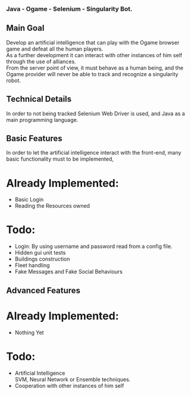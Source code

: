 ### Java - Ogame - Selenium - Singularity Bot. ###

## Main Goal ##
Develop an artificial intelligence that can play with the Ogame browser game and defeat all the human players.<br>
As a further development it can interact with other instances of him self through the use of alliances.<br>
From the server point of view, it must behave as a human being, and the Ogame provider will never be able to track and recognize a singularity robot.<br>

## Technical Details ##
In order to not being tracked Selenium Web Driver is used, and Java as a main programming language.

## Basic Features ##
In order to let the artificial intelligence interact with the front-end, many basic functionality must to be implemented,

# Already Implemented: #
- Basic Login
- Reading the Resources owned 

# Todo: #
- Login: By using username and password read from a config file.
- Hidden gui unit tests
- Buildings construction
- Fleet handling
- Fake Messages and Fake Social Behaviours

## Advanced Features ##
# Already Implemented: #
- Nothing Yet

# Todo: #
- Artificial Intelligence<br>
    SVM, Neural Network or Ensemble techniques.
- Cooperation with other instances of him self